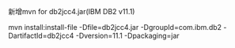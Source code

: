 新增mvn for db2jcc4.jar(IBM DB2 v11.1)

mvn install:install-file -Dfile=db2jcc4.jar -DgroupId=com.ibm.db2 -DartifactId=db2jcc4 -Dversion=11.1 -Dpackaging=jar
